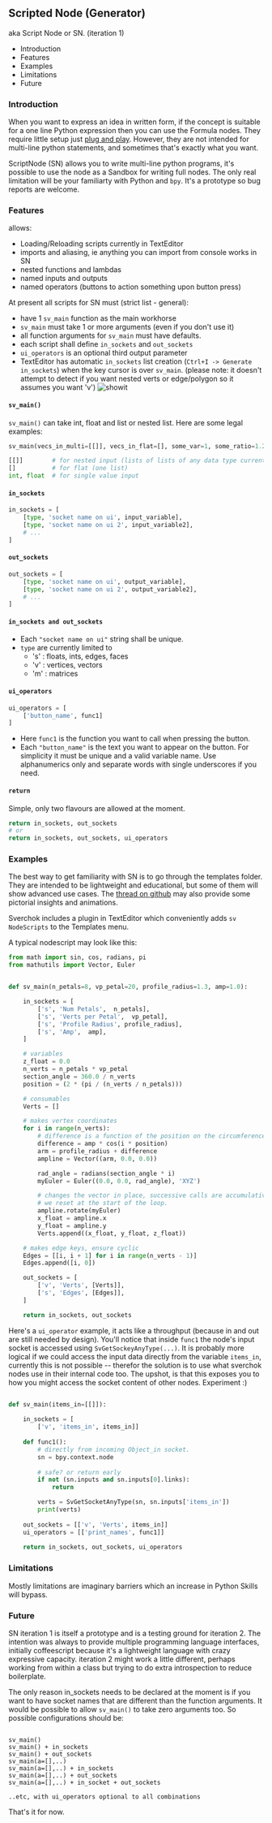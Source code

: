 ## Scripted Node (Generator)

aka Script Node or SN. (iteration 1)

- Introduction
- Features
- Examples
- Limitations
- Future

### Introduction

When you want to express an idea in written form, if the concept is suitable for a one line Python expression then you can use the Formula nodes. They require little setup just [plug and play](). However, they are not intended for multi-line python statements, and sometimes that's exactly what you want.

ScriptNode (SN) allows you to write multi-line python programs, it's possible to use the node as a Sandbox for writing full nodes. The only real limitation will be your familiarty with Python and `bpy`. It's a prototype so bug reports are welcome.

### Features

allows:
- Loading/Reloading scripts currently in TextEditor
- imports and aliasing, ie anything you can import from console works in SN
- nested functions and lambdas
- named inputs and outputs
- named operators (buttons to action something upon button press)

At present all scripts for SN must (strict list - general): 
- have 1 `sv_main` function as the main workhorse
- `sv_main` must take 1 or more arguments (even if you don't use it)
- all function arguments for `sv_main` must have defaults.
- each script shall define `in_sockets` and `out_sockets`
- `ui_operators` is an optional third output parameter
- TextEditor has automatic `in_sockets` list creation (`Ctrl+I -> Generate in_sockets`) when the key cursor is over `sv_main`. (please note: it doesn't attempt to detect if you want nested verts or edge/polygon so it assumes you want 'v') 
    ![showit](https://cloud.githubusercontent.com/assets/619340/2854040/e6351180-d14b-11e3-8055-b3d8c707675d.gif) 


#### `sv_main()`

`sv_main()` can take int, float and list or nested list. Here are some legal examples:

```python
sv_main(vecs_in_multi=[[]], vecs_in_flat=[], some_var=1, some_ratio=1.2):

[[]]        # for nested input (lists of lists of any data type currently supported)
[]          # for flat (one list)
int, float  # for single value input

```

#### `in_sockets`

```python
in_sockets = [
    [type, 'socket name on ui', input_variable],
    [type, 'socket name on ui 2', input_variable2],
    # ...
]
```

#### `out_sockets`

```python
out_sockets = [
    [type, 'socket name on ui', output_variable],
    [type, 'socket name on ui 2', output_variable2],
    # ...
]
```

#### `in_sockets and out_sockets`

- Each `"socket name on ui"` string shall be unique.
- `type` are currently limited to
   - 's' : floats, ints, edges, faces
   - 'v' : vertices, vectors
   - 'm' : matrices

#### `ui_operators`

```python
ui_operators = [
    ['button_name', func1]
] 
```
- Here `func1` is the function you want to call when pressing the button.
- Each `"button_name"` is the text you want to appear on the button. For simplicity it must be unique and a valid variable name. Use alphanumerics only and separate words with single underscores if you need.

#### `return`

Simple, only two flavours are allowed at the moment.
```python
return in_sockets, out_sockets
# or
return in_sockets, out_sockets, ui_operators
```

### Examples

The best way to get familiarity with SN is to go through the templates folder. They are intended to be lightweight and educational, but some of them will show
advanced use cases. The [thread on github](https://github.com/nortikin/sverchok/issues/85) may also provide some pictorial insights and animations.

Sverchok includes a plugin in TextEditor which conveniently adds `sv NodeScripts` to the Templates menu.

A typical nodescript may look like this:

```python
from math import sin, cos, radians, pi
from mathutils import Vector, Euler


def sv_main(n_petals=8, vp_petal=20, profile_radius=1.3, amp=1.0):

    in_sockets = [
        ['s', 'Num Petals',  n_petals],
        ['s', 'Verts per Petal',  vp_petal],
        ['s', 'Profile Radius', profile_radius],
        ['s', 'Amp',  amp],
    ]

    # variables
    z_float = 0.0
    n_verts = n_petals * vp_petal
    section_angle = 360.0 / n_verts
    position = (2 * (pi / (n_verts / n_petals)))

    # consumables
    Verts = []

    # makes vertex coordinates
    for i in range(n_verts):
        # difference is a function of the position on the circumference
        difference = amp * cos(i * position)
        arm = profile_radius + difference
        ampline = Vector((arm, 0.0, 0.0))

        rad_angle = radians(section_angle * i)
        myEuler = Euler((0.0, 0.0, rad_angle), 'XYZ')

        # changes the vector in place, successive calls are accumulative
        # we reset at the start of the loop.
        ampline.rotate(myEuler)
        x_float = ampline.x
        y_float = ampline.y
        Verts.append((x_float, y_float, z_float))

    # makes edge keys, ensure cyclic
    Edges = [[i, i + 1] for i in range(n_verts - 1)]
    Edges.append([i, 0])

    out_sockets = [
        ['v', 'Verts', [Verts]],
        ['s', 'Edges', [Edges]],
    ]

    return in_sockets, out_sockets

```

Here's a `ui_operator` example, it acts like a throughput (because in and out are still needed by design). You'll notice that inside `func1` the node's input socket is accessed using `SvGetSockeyAnyType(...)`. It is probably more logical if we could access the input data directly from the variable `items_in`, currently this is not possible -- therefor the solution is to use what sverchok nodes use in their internal code too. The upshot, is that this exposes you to how you might access the socket content of other nodes. Experiment :)

```python

def sv_main(items_in=[[]]):
 
    in_sockets = [
        ['v', 'items_in', items_in]]
 
    def func1():
        # directly from incoming Object_in socket.
        sn = bpy.context.node
        
        # safe? or return early
        if not (sn.inputs and sn.inputs[0].links):
            return

        verts = SvGetSocketAnyType(sn, sn.inputs['items_in'])
        print(verts)
 
    out_sockets = [['v', 'Verts', items_in]]
    ui_operators = [['print_names', func1]]
 
    return in_sockets, out_sockets, ui_operators
```

### Limitations

Mostly limitations are imaginary barriers which an increase in Python Skills will bypass.

### Future

SN iteration 1 is itself a prototype and is a testing ground for iteration 2. The intention was always to provide multiple programming language interfaces, initially coffeescript because it's a lightweight language with crazy expressive capacity. iteration 2 might work a little different, perhaps working from within a class but trying to do extra introspection to reduce boilerplate.

The only reason in_sockets needs to be declared at the moment is if you want to have socket names that are different than the function arguments. It would be possible to allow `sv_main()` to take zero arguments too. So possible configurations should be:

```text

sv_main()
sv_main() + in_sockets
sv_main() + out_sockets
sv_main(a=[],..)
sv_main(a=[],..) + in_sockets
sv_main(a=[],..) + out_sockets
sv_main(a=[],..) + in_socket + out_sockets

..etc, with ui_operators optional to all combinations
```

That's it for now.
